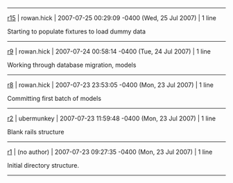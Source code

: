 
---

[r15](https://code.google.com/p/xchain/source/detail?r=15) | rowan.hick | 2007-07-25 00:29:09 -0400 (Wed, 25 Jul 2007) | 1 line

Starting to populate fixtures to load dummy data

---

[r9](https://code.google.com/p/xchain/source/detail?r=9) | rowan.hick | 2007-07-24 00:58:14 -0400 (Tue, 24 Jul 2007) | 1 line

Working through database migration, models

---

[r8](https://code.google.com/p/xchain/source/detail?r=8) | rowan.hick | 2007-07-23 23:53:05 -0400 (Mon, 23 Jul 2007) | 1 line

Committing first batch of models

---

[r2](https://code.google.com/p/xchain/source/detail?r=2) | ubermunkey | 2007-07-23 11:59:48 -0400 (Mon, 23 Jul 2007) | 1 line

Blank rails structure

---

[r1](https://code.google.com/p/xchain/source/detail?r=1) | (no author) | 2007-07-23 09:27:35 -0400 (Mon, 23 Jul 2007) | 1 line

Initial directory structure.

---
